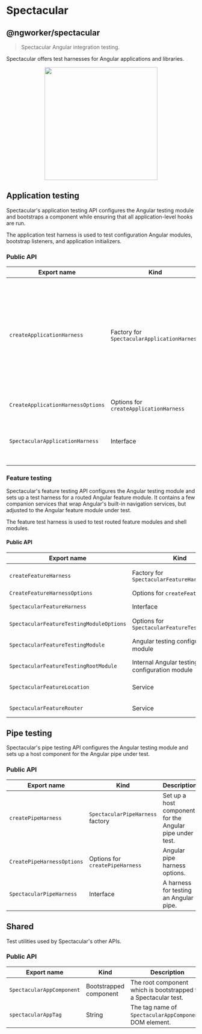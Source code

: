 # Spectacular

## @ngworker/spectacular

> Spectacular Angular integration testing.

Spectacular offers test harnesses for Angular applications and libraries.

<p align="center">
 <img width="300" height="300" src="https://cdn.jsdelivr.net/gh/ngworker/ngworker@main/packages/spectacular/src/assets/logo.png">
</p>

## Application testing

Spectacular's application testing API configures the Angular testing module and
bootstraps a component while ensuring that all application-level hooks are run.

The application test harness is used to test configuration Angular modules,
bootstrap listeners, and application initializers.

### Public API

| Export name                       | Kind                                        | Description                                                                                                                                                       |
| --------------------------------- | ------------------------------------------- | ----------------------------------------------------------------------------------------------------------------------------------------------------------------- |
| `createApplicationHarness`        | Factory for `SpectacularApplicationHarness` | Bootstrap a Spectacular application with the specified metadata. Useful to test configuration Angular modules, bootstrap listeners, and application initializers. |
| `CreateApplicationHarnessOptions` | Options for `createApplicationHarness`      | Application harness options.                                                                                                                                      |
| `SpectacularApplicationHarness`   | Interface                                   | A harness for testing application-level software artifacts.                                                                                                       |

### Feature testing

Spectacular's feature testing API configures the Angular testing module and sets
up a test harness for a routed Angular feature module. It contains a few
companion services that wrap Angular's built-in navigation services, but
adjusted to the Angular feature module under test.

The feature test harness is used to test routed feature modules and shell
modules.

#### Public API

| Export name                              | Kind                                          | Description                                                                                                                 |
| ---------------------------------------- | --------------------------------------------- | --------------------------------------------------------------------------------------------------------------------------- |
| `createFeatureHarness`                   | Factory for `SpectacularFeatureHarness`       | Configure `SpectacularFeatureTestingModule`, bootstrap `SpectacularAppComponent` and navigate to the default feature route. |
| `CreateFeatureHarnessOptions`            | Options for `createFeatureHarness`            | Feature harness options.                                                                                                    |
| `SpectacularFeatureHarness`              | Interface                                     | A harness for testing an Angular feature module.                                                                            |
| `SpectacularFeatureTestingModuleOptions` | Options for `SpectacularFeatureTestingModule` | Feature testing options for `SpectacularFeatureTestingModule.withFeature`.                                                  |
| `SpectacularFeatureTestingModule`        | Angular testing configuration module          | Configure the `RouterTestingModule` and provide Spectactular services for testing feature modules.                          |
| `SpectacularFeatureTestingRootModule`    | Internal Angular testing configuration module | Internal use only. Used by `SpectacularFeatureTestingModule.withFeature`.                                                   |
| `SpectacularFeatureLocation`             | Service                                       | A subset of Angular's `Location` service adjusted to the Angular feature module under test.                                 |
| `SpectacularFeatureRouter`               | Service                                       | A subset of Angular's `Router` service adjusted to the Angular feature module under test.                                   |

## Pipe testing

Spectacular's pipe testing API configures the Angular testing module and sets up
a host component for the Angular pipe under test.

### Public API

| Export name                | Kind                             | Description                                              |
| -------------------------- | -------------------------------- | -------------------------------------------------------- |
| `createPipeHarness`        | `SpectacularPipeHarness` factory | Set up a host component for the Angular pipe under test. |
| `CreatePipeHarnessOptions` | Options for `createPipeHarness`  | Angular pipe harness options.                            |
| `SpectacularPipeHarness`   | Interface                        | A harness for testing an Angular pipe.                   |

## Shared

Test utilities used by Spectacular's other APIs.

### Public API

| Export name               | Kind                   | Description                                                      |
| ------------------------- | ---------------------- | ---------------------------------------------------------------- |
| `SpectacularAppComponent` | Bootstrapped component | The root component which is bootstrapped for a Spectacular test. |
| `spectacularAppTag`       | String                 | The tag name of `SpectacularAppComponent`s DOM element.          |
